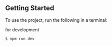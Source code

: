 
## Getting Started

To use the project, run the following in a terminal:

for development
```
$ npm run dev
```